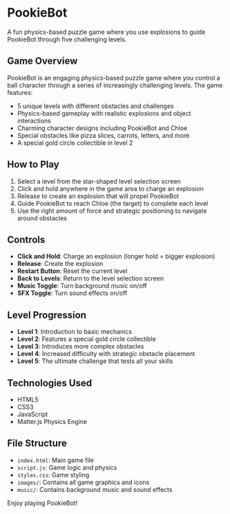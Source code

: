 # PookieBot

A fun physics-based puzzle game where you use explosions to guide PookieBot through five challenging levels.

## Game Overview

PookieBot is an engaging physics-based puzzle game where you control a ball character through a series of increasingly challenging levels. The game features:

- 5 unique levels with different obstacles and challenges
- Physics-based gameplay with realistic explosions and object interactions
- Charming character designs including PookieBot and Chloe
- Special obstacles like pizza slices, carrots, letters, and more
- A special gold circle collectible in level 2

## How to Play

1. Select a level from the star-shaped level selection screen
2. Click and hold anywhere in the game area to charge an explosion
3. Release to create an explosion that will propel PookieBot
4. Guide PookieBot to reach Chloe (the target) to complete each level
5. Use the right amount of force and strategic positioning to navigate around obstacles

## Controls

- **Click and Hold**: Charge an explosion (longer hold = bigger explosion)
- **Release**: Create the explosion
- **Restart Button**: Reset the current level
- **Back to Levels**: Return to the level selection screen
- **Music Toggle**: Turn background music on/off
- **SFX Toggle**: Turn sound effects on/off

## Level Progression

- **Level 1**: Introduction to basic mechanics
- **Level 2**: Features a special gold circle collectible
- **Level 3**: Introduces more complex obstacles
- **Level 4**: Increased difficulty with strategic obstacle placement
- **Level 5**: The ultimate challenge that tests all your skills

## Technologies Used

- HTML5
- CSS3
- JavaScript
- Matter.js Physics Engine

## File Structure

- `index.html`: Main game file
- `script.js`: Game logic and physics
- `styles.css`: Game styling
- `images/`: Contains all game graphics and icons
- `music/`: Contains background music and sound effects

Enjoy playing PookieBot! 

